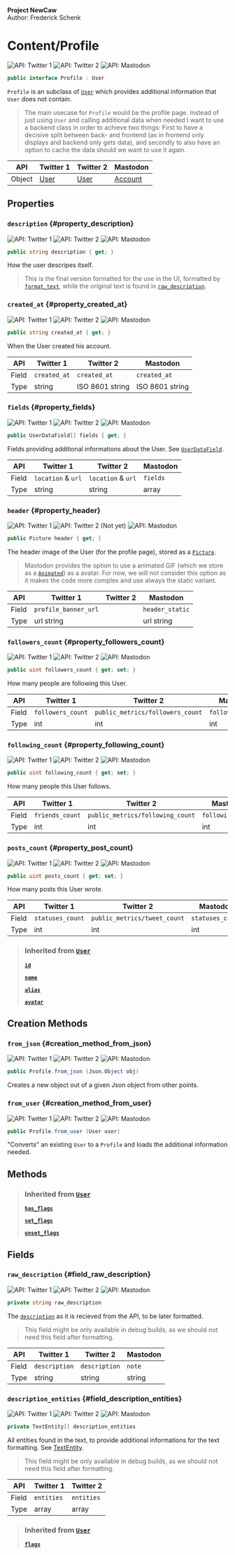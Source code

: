 **Project NewCaw** \
Author: Frederick Schenk

# Content/Profile

![API: Twitter 1](https://img.shields.io/badge/API-Twitter%201-lightgrey?style=flat-square) ![API: Twitter 2](https://img.shields.io/badge/API-Twitter%202-blue?style=flat-square) ![API: Mastodon](https://img.shields.io/badge/API-Mastodon-purple?style=flat-square)

```c#
public interface Profile : User
```

`Profile` is an subclass of [`User`](User.md) which provides additional information that `User` does not contain.

> The main usecase for `Profile` would be the profile page. Instead of just using `User` and calling additional data when needed I want to use a backend class in order to achieve two things: First to have a decisive split between back- and frontend (as in frontend only displays and backend only gets data), and secondly to also have an option to cache the data should we want to use it again.

| API    | Twitter 1 | Twitter 2 | Mastodon |
| ------ | --------- | --------- | -------- |
| Object | [User](https://developer.twitter.com/en/docs/twitter-api/v1/data-dictionary/object-model/user) | [User](https://developer.twitter.com/en/docs/twitter-api/data-dictionary/object-model/user) | [Account](https://docs.joinmastodon.org/entities/account/) |

## Properties

### `description` {#property_description}

![API: Twitter 1](https://img.shields.io/badge/API-Twitter%201-lightgrey?style=flat-square) ![API: Twitter 2](https://img.shields.io/badge/API-Twitter%202-blue?style=flat-square) ![API: Mastodon](https://img.shields.io/badge/API-Mastodon-purple?style=flat-square)

```c#
public string description { get; }
```

How the user descripes itself.

> This is the final version formatted for the use in the UI, formatted by [`format_text`](../../utils/namespace/ParseUtils.md#method_format_text), while the original text is found in [`raw_description`](#field_raw_description).

### `created_at` {#property_created_at}

![API: Twitter 1](https://img.shields.io/badge/API-Twitter%201-lightgrey?style=flat-square) ![API: Twitter 2](https://img.shields.io/badge/API-Twitter%202-blue?style=flat-square) ![API: Mastodon](https://img.shields.io/badge/API-Mastodon-purple?style=flat-square)

```c#
public string created_at { get; }
```

When the User created his account.

| API   | Twitter 1    | Twitter 2       | Mastodon        |
| ----- | ------------ | --------------- | --------------- |
| Field | `created_at` | `created_at`    | `created_at`    |
| Type  | string       | ISO 8601 string | ISO 8601 string |

### `fields` {#property_fields}

![API: Twitter 1](https://img.shields.io/badge/API-Twitter%201-lightgrey?style=flat-square) ![API: Twitter 2](https://img.shields.io/badge/API-Twitter%202-blue?style=flat-square) ![API: Mastodon](https://img.shields.io/badge/API-Mastodon-purple?style=flat-square)

```c#
public UserDataField[] fields { get; }
```

Fields providing additional informations about the User. See [`UserDataField`](../structure/UserDataField.md).

| API   | Twitter 1          | Twitter 2          | Mastodon |
| ----- | ------------------ | ------------------ | -------- |
| Field | `location` & `url` | `location` & `url` | `fields` |
| Type  | string             | string             | array    |

### `header` {#property_header}

![API: Twitter 1](https://img.shields.io/badge/API-Twitter%201-lightgrey?style=flat-square) ![API: Twitter 2 (Not yet)](https://img.shields.io/badge/API-Twitter%202%20(Not%20yet)-darkred?style=flat-square) ![API: Mastodon](https://img.shields.io/badge/API-Mastodon-purple?style=flat-square)

```c#
public Picture header { get; }
```

The header image of the User (for the profile page), stored as a [`Picture`](Picture.md).

> Mastodon provides the option to use a animated GIF (which we store as a [`Animated`](Animated.md)) as a avatar. For now, we will not consider this option as it makes the code more complex and use always the static variant.

| API   | Twitter 1            | Twitter 2 | Mastodon        |
| ----- | -------------------- | --------- | --------------- |
| Field | `profile_banner_url` |           | `header_static` |
| Type  | url string           |           | url string      |

### `followers_count` {#property_followers_count}

![API: Twitter 1](https://img.shields.io/badge/API-Twitter%201-lightgrey?style=flat-square) ![API: Twitter 2](https://img.shields.io/badge/API-Twitter%202-blue?style=flat-square) ![API: Mastodon](https://img.shields.io/badge/API-Mastodon-purple?style=flat-square)

```c#
public uint followers_count { get; set; }
```

How many people are following this User.

| API   | Twitter 1         | Twitter 2                        | Mastodon          |
| ----- | ----------------- | -------------------------------- | ------------------|
| Field | `followers_count` | `public_metrics/followers_count` | `followers_count` |
| Type  | int               | int                              | int               |

### `following_count` {#property_following_count}

![API: Twitter 1](https://img.shields.io/badge/API-Twitter%201-lightgrey?style=flat-square) ![API: Twitter 2](https://img.shields.io/badge/API-Twitter%202-blue?style=flat-square) ![API: Mastodon](https://img.shields.io/badge/API-Mastodon-purple?style=flat-square)

```c#
public uint following_count { get; set; }
```

How many people this User follows.

| API   | Twitter 1       | Twitter 2                        | Mastodon          |
| ----- | --------------- | -------------------------------- | ------------------|
| Field | `friends_count` | `public_metrics/following_count` | `following_count` |
| Type  | int             | int                              | int               |

### `posts_count` {#property_post_count}

![API: Twitter 1](https://img.shields.io/badge/API-Twitter%201-lightgrey?style=flat-square) ![API: Twitter 2](https://img.shields.io/badge/API-Twitter%202-blue?style=flat-square) ![API: Mastodon](https://img.shields.io/badge/API-Mastodon-purple?style=flat-square)

```c#
public uint posts_count { get; set; }
```

How many posts this User wrote.

| API   | Twitter 1        | Twitter 2                    | Mastodon         |
| ----- | ---------------- | ---------------------------- | -----------------|
| Field | `statuses_count` | `public_metrics/tweet_count` | `statuses_count` |
| Type  | int              | int                          | int              |

> ### Inherited from [`User`](../../content/class/User.md)
> 
> [**`id`**](../../content/class/User.md#property_id)
> 
> [**`name`**](../../content/class/User.md#property_name)
> 
> [**`alias`**](../../content/class/User.md#property_alias)
> 
> [**`avatar`**](../../content/class/User.md#property_avatar)

## Creation Methods

### `from_json` {#creation_method_from_json}

![API: Twitter 1](https://img.shields.io/badge/API-Twitter%201-lightgrey?style=flat-square) ![API: Twitter 2](https://img.shields.io/badge/API-Twitter%202-blue?style=flat-square) ![API: Mastodon](https://img.shields.io/badge/API-Mastodon-purple?style=flat-square)

```c#
public Profile.from_json (Json.Object obj)
```

Creates a new object out of a given Json object from other points.

### `from_user` {#creation_method_from_user}

![API: Twitter 1](https://img.shields.io/badge/API-Twitter%201-lightgrey?style=flat-square) ![API: Twitter 2](https://img.shields.io/badge/API-Twitter%202-blue?style=flat-square) ![API: Mastodon](https://img.shields.io/badge/API-Mastodon-purple?style=flat-square)

```c#
public Profile.from_user (User user)
```

"Converts" an existing `User` to a `Profile` and loads the additional information needed.

## Methods

> ### Inherited from [`User`](../../content/class/User.md)
> 
> [**`has_flags`**](../../content/class/User.md#method_has_flags)
> 
> [**`set_flags`**](../../content/class/User.md#method_set_flags)
> 
> [**`unset_flags`**](../../content/class/User.md#method_unset_flags)

## Fields

### `raw_description` {#field_raw_description}

![API: Twitter 1](https://img.shields.io/badge/API-Twitter%201-lightgrey?style=flat-square) ![API: Twitter 2](https://img.shields.io/badge/API-Twitter%202-blue?style=flat-square) ![API: Mastodon](https://img.shields.io/badge/API-Mastodon-purple?style=flat-square)

```c#
private string raw_description
```

The [`description`](#property_description) as it is recieved from the API, to be later formatted.

> This field might be only available in debug builds, as we should not need this field after formatting.

| API   | Twitter 1     | Twitter 2     | Mastodon |
| ----- | ------------- | ------------- | -------- |
| Field | `description` | `description` | `note`   |
| Type  | string        | string        | string   |

### `description_entities` {#field_description_entities}

![API: Twitter 1](https://img.shields.io/badge/API-Twitter%201-lightgrey?style=flat-square) ![API: Twitter 2](https://img.shields.io/badge/API-Twitter%202-blue?style=flat-square) ![API: Mastodon](https://img.shields.io/badge/API-Mastodon-purple?style=flat-square)

```c#
private TextEntity[] description_entities
```

All entities found in the text, to provide additional informations for the text formatting. See [TextEntity](../structure/TextEntity.md).

> This field might be only available in debug builds, as we should not need this field after formatting.

| API   | Twitter 1    | Twitter 2    |
| ----- | ------------ | ------------ |
| Field | `entities`   | `entities`   |
| Type  | array        | array        |

> ### Inherited from [`User`](../../content/class/User.md)
> 
> [**`flags`**](../../content/class/User.md#field_flags)
